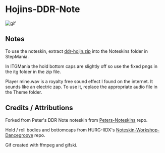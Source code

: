 # Hojins-DDR-Note
![gif](out.gif)

## Notes
To use the noteskin, extract [ddr-hojin.zip](ddr-hojin.zip) into the Noteskins folder in StepMania. 

In ITGMania the hold bottom caps are slightly off so use the fixed pngs in the itg folder in the zip file. 

Player mine.wav is a royalty free sound effect I found on the internet. It sounds like an electric zap. To use it, replace the appropriate audio file in the Theme folder. 

## Credits / Attributions
Forked from Peter's DDR Note noteskin from [Peters-Noteskins](https://github.com/Pete-Lawrence/Peters-Noteskins) repo. 

Hold / roll bodies and bottomcaps from HURG-IIDX's [Noteskin-Workshop-Dancegroove](https://github.com/HURG-IIDX/Noteskin-Workshop-DanceGroove) repo. 

Gif created with ffmpeg and gifski. 
